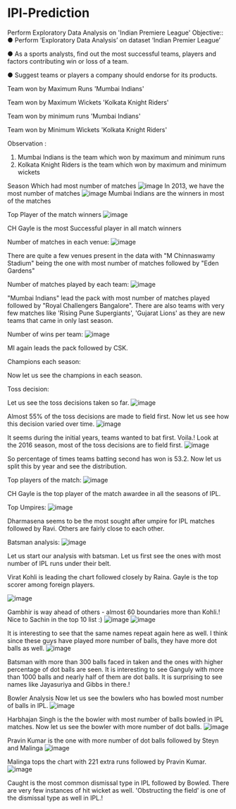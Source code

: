 # IPl-Prediction

Perform Exploratory Data Analysis on 'Indian Premiere League'
Objective::
● Perform ‘Exploratory Data Analysis’ on dataset ‘Indian Premier League’

● As a sports analysts, find out the most successful teams, players and factors contributing win or loss of a team.

● Suggest teams or players a company should endorse for its products.

Team won by Maximum Runs
'Mumbai Indians'

Team won by Maximum Wickets
'Kolkata Knight Riders'

Team won by minimum runs
'Mumbai Indians'

Team won by Minimum Wickets
'Kolkata Knight Riders'

Observation :
1. Mumbai Indians is the team which won by maximum and minimum runs
2. Kolkata Knight Riders is the team which won by maximum and minimum wickets

Season Which had most number of matches
![image](https://user-images.githubusercontent.com/100566501/177744386-cf238d1a-f084-450b-87a9-4eda86d09e99.png)
In 2013, we have the most number of matches
![image](https://user-images.githubusercontent.com/100566501/177744456-026d0cbb-8846-4045-8303-7a35b28ef4bd.png)
Mumbai Indians are the winners in most of the matches

Top Player of the match winners
![image](https://user-images.githubusercontent.com/100566501/177744533-a0dd5713-091e-47d1-a8d3-0b52094cfa50.png)

CH Gayle is the most Successful player in all match winners

Number of matches in each venue:
![image](https://user-images.githubusercontent.com/100566501/177744582-b9dee480-8bae-43d0-8007-d228c0703b6e.png)

There are quite a few venues present in the data with "M Chinnaswamy Stadium" being the one with most number of matches followed by "Eden Gardens"

Number of matches played by each team:
![image](https://user-images.githubusercontent.com/100566501/177744708-527d510c-b38f-468b-ba6a-f5968ff40926.png)

"Mumbai Indians" lead the pack with most number of matches played followed by "Royal Challengers Bangalore". There are also teams with very few matches like 'Rising Pune Supergiants', 'Gujarat Lions' as they are new teams that came in only last season.

Number of wins per team:
![image](https://user-images.githubusercontent.com/100566501/177744772-d714fe0c-5428-4237-9469-532a9d560784.png)

MI again leads the pack followed by CSK.

Champions each season:

Now let us see the champions in each season.

Toss decision:

Let us see the toss decisions taken so far.
![image](https://user-images.githubusercontent.com/100566501/177744804-7d1b50e9-929f-4c2d-b83f-151ba2adb853.png)

Almost 55% of the toss decisions are made to field first. Now let us see how this decision varied over time.
![image](https://user-images.githubusercontent.com/100566501/177744829-00596813-048d-4045-9516-511955b8751e.png)

It seems during the initial years, teams wanted to bat first. Voila.! Look at the 2016 season, most of the toss decisions are to field first.
![image](https://user-images.githubusercontent.com/100566501/177744954-e52cc181-988e-4894-87ca-27d71e1d55cd.png)

So percentage of times teams batting second has won is 53.2. Now let us split this by year and see the distribution.

Top players of the match:
![image](https://user-images.githubusercontent.com/100566501/177744979-8f493c86-02b7-46c5-9821-794fb1dcf9ec.png)

CH Gayle is the top player of the match awardee in all the seasons of IPL.

Top Umpires:
![image](https://user-images.githubusercontent.com/100566501/177745018-b1e2c433-44c6-4f69-ab24-a6107665d222.png)

Dharmasena seems to be the most sought after umpire for IPL matches followed by Ravi. Others are fairly close to each other.

Batsman analysis:
![image](https://user-images.githubusercontent.com/100566501/177745052-422b7d9a-9898-49b1-aee7-b3bea981d847.png)

Let us start our analysis with batsman. Let us first see the ones with most number of IPL runs under their belt.

Virat Kohli is leading the chart followed closely by Raina. Gayle is the top scorer among foreign players.

![image](https://user-images.githubusercontent.com/100566501/177745089-9a251341-fb19-4e4b-8a26-fb79e4c49eb3.png)

Gambhir is way ahead of others - almost 60 boundaries more than Kohli.! Nice to Sachin in the top 10 list :)
![image](https://user-images.githubusercontent.com/100566501/177745433-bb8905b9-9598-4a5a-9271-b3a1d30dbffe.png)
![image](https://user-images.githubusercontent.com/100566501/177745507-fcd522d3-aa4f-4998-8d44-a96cb830f3db.png)


It is interesting to see that the same names repeat again here as well. I think since these guys have played more number of balls, they have more dot balls as well.
![image](https://user-images.githubusercontent.com/100566501/177745540-9e2af5f1-189a-435d-b702-4f927b8b7401.png)

Batsman with more than 300 balls faced in taken and the ones with higher percentage of dot balls are seen. It is interesting to see Ganguly with more than 1000 balls and nearly half of them are dot balls. It is surprising to see names like Jayasuriya and Gibbs in there.!

Bowler Analysis
Now let us see the bowlers who has bowled most number of balls in IPL.
![image](https://user-images.githubusercontent.com/100566501/177745584-4541c9b2-8fc9-4f5a-84be-1b5b074f5631.png)

Harbhajan Singh is the the bowler with most number of balls bowled in IPL matches. Now let us see the bowler with more number of dot balls.
![image](https://user-images.githubusercontent.com/100566501/177745611-0f422955-eb97-4a82-a4e8-f000dc9d8e8f.png)

Pravin Kumar is the one with more number of dot balls followed by Steyn and Malinga
![image](https://user-images.githubusercontent.com/100566501/177745667-62d8bc3f-aa12-4671-844c-e06b92456877.png)

Malinga tops the chart with 221 extra runs followed by Pravin Kumar.
![image](https://user-images.githubusercontent.com/100566501/177745770-75ecd113-c29a-4633-9fdb-9a7da5d18641.png)

Caught is the most common dismissal type in IPL followed by Bowled. There are very few instances of hit wicket as well. 'Obstructing the field' is one of the dismissal type as well in IPL.!
